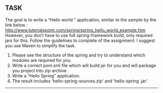 TASK
-------------------------------------------------------------------------------------------------------
The goal is to write a “Hello world ” application, similar to the sample by the link below :
                http://www.tutorialspoint.com/spring/spring_hello_world_example.htm
However, you don’t have to use full spring-framework build, only required jars for this. 
Follow the guidelines to complete of the assignment:
I suggest you use Maven to simplify the task.

1.	Please see  the structure of the spring and try to understand which modules are required for you.
2.	Write a correct pom.xml file which will build jar for you and will package you project into zip archive. 
3.	Write a “Hello Spring” application.
4.	The result includes 'hello-spring-sources.zip' and 'hello-spring .jar'.
-------------------------------------------------------------------------------------------------------